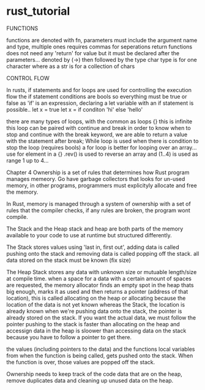 # rust_tutorial

 FUNCTIONS 
 
 functions are denoted with fn, parameters must include the argument name and type, multiple ones requires commas for seperations 
 return functions does not need any 'return' for value but it must be declared after the parameters... denoted by (->) then followed by the type
 char type is for one character where as a str is for a collection of chars

 CONTROL FLOW 

 In rusts, if statements and for loops are used for controlling the execution flow 
 the if statement conditions are bools so everything must be true or false 
 as 'if' is an expression, declaring a let variable with an if statement is possible.. 
 let x = true 
 let x = if conditon 'hi' else 'hello'

there are many types of loops, with the common as loops {} this is infinite
this loop can be paired with continue and break in order to know when to stop and continue
with the break keyword, we are able to return a value with the statement after break; 
While loop is used when there is condition to stop the loop (requires bools)
a for loop is better for looping over an array... use for element in a {}
.rev() is used to reverse an array and (1..4) is used as range 1 up to 4... 

Chapter 4 
Ownership is a set of rules that determines how Rust program manages memeory. 
Go have garbage collectors that looks for un-used memory, in other programs, programmers must explicityly allocate and free the memory. 

In Rust, memory is managed through a system of ownership with a set of rules that the compiler checks, if any rules are broken, the program wont compile.

The Stack and the Heap 
stack and heap are both parts of the memory available to your code to use at runtime but structured differently.

The Stack stores values using 'last in, first out', adding data is called pushing onto the stack and removing data is called popping off the stack. all data stored on the stack must be known (fix size)

The Heap Stack stores any data with unknown size or mutuable length/size at compile time. when a space for a data with a certain amount of spaces are requested, the memory allocator finds an empty spot in the heap thats big enough, marks it as used and then returns a pointer (address of that location), this is called allocating on the heap or allocating because the location of the data is not yet known whereas the Stack, the location is already known when we're pushing data onto the stack, the pointer is already stored on the stack. If you want the actual data, we must follow the pointer
pushing to the stack is faster than allocating on the heap and accessign data in the heap is sloower than accessing data on the stack because you have to follow a pointer to get there.

the values (including pointers to the data) and the functions local variables from when the function is being called, gets pushed onto the stack. When the function is over, those values are popped off the stack. 

Ownership needs to keep track of the code data that are on the heap, remove duplicates data and cleaning up unused data on the heap. 
